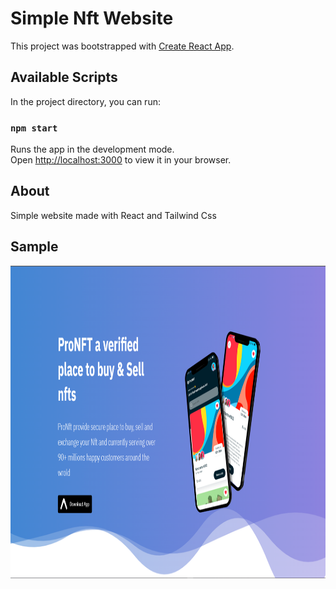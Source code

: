 # Simple Nft Website

This project was bootstrapped with [Create React App](https://github.com/facebook/create-react-app).

## Available Scripts

In the project directory, you can run:

### `npm start`

Runs the app in the development mode.\
Open [http://localhost:3000](http://localhost:3000) to view it in your browser.

## About

Simple website made with React and Tailwind Css 

## Sample

<img src='https://github.com/dexter9code/nft_website_React/blob/other/nftwebsite.png' alt='image' width='100%' height='500'  >
